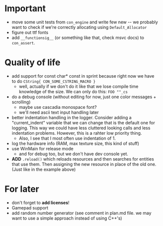 # **Important**
* move some unit tests from `con_engine` and write few new -- we probably want to check if we're correctly allocating using `Default_Allocator` 
* figure out ttf fonts
* add `__functionsig__` (or something like that, check msvc docs) to `con_assert`.

# **Quality of life**
* add support for const char* const in sprint because right now we have to do `CString{ CON_SOME_CSTRING_MACRO }`
    * well, actually if we don't do it like that we lose compile time knowledge of the size. We can only do this: `FOO ""_cs` 
* do a debug console (without editing for now, just one color messages + scrolling)
    * maybe use cascadia monospace font?
    * we'll need ascii text input handling later
* better indentation handling in the logger. Consider adding a "current_indent" variable that we can change that is the default one for logging. This way we could have less cluttered looking calls and less indentation problems. However, this is a rahter low priority thing.
    * Also, I see that I most often use indentation of 1.
* log the hardware info (RAM, max texture size, this kind of stuff)
* use WinMain for release mode
    * and for debug too, but we don't have dev console yet.
* **ADD** `.reload()` which reloads resources and then searches for entities that use them. Then assigning the new resource in place of the old one. (Just like in the example above)

# **For later**
* don't forget to **add licenses**!
* Gamepad support
* add random number generator (see comment in plan.md file. we may want to use a simple approach instead of using C++'s)